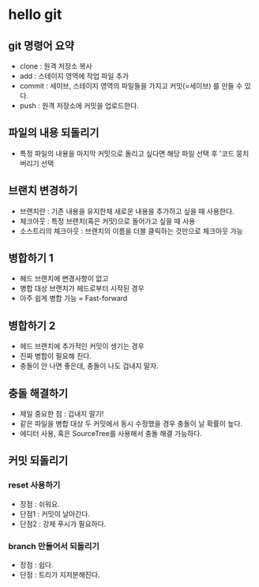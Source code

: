 # hello git

## git 명령어 요약
- clone : 원격 저장소 복사
- add : 스테이지 영역에 작업 파일 추가
- commit : 세이브, 스테이지 영역의 파일들을 가지고 커밋(=세이브) 를 만들 수 있다.
- push : 원격 저장소에 커밋을 업로드한다.

## 파일의 내용 되돌리기
 - 특정 파일의 내용을 마지막 커밋으로 돌리고 싶다면 해당 파일 선택 후 '코드 뭉치 버리기
  선택

## 브랜치 변경하기
 - 브랜치란 : 기존 내용을 유지한채 새로운 내용을 추가하고 싶을 때 사용한다.
 - 체크아웃 : 특정 브랜치(혹은 커밋)으로 돌어가고 싶을 때 사용
 - 소스트리의 체크아웃 : 브랜치의 이름을 더블 클릭하는 것만으로 체크아웃 가능

## 병합하기 1
 - 헤드 브랜치에 변경사항이 없고
 - 병합 대상 브랜치가 헤드로부터 시작된 경우
 - 아주 쉽게 병합 가능 = Fast-forward

## 병합하기 2
 - 헤드 브랜치에 추가적인 커밋이 생기는 경우
 - 진짜 병합이 필요해 진다.
 - 충돌이 안 나면 좋은데, 충돌이 나도 겁내지 말자.

## 충돌 해결하기
 - 제일 중요한 점 : 겁내지 말기!
 - 같은 파일을 병합 대상 두 커밋에서 동시 수정했을 경우 충돌이 날 확률이 높다.
 - 에디터 사용, 혹은 SourceTree를 사용해서 충돌 해결 가능하다.

## 커밋 되돌리기
 
### reset 사용하기
 - 장점 : 쉬워요.
 - 단점1 : 커밋이 날아간다.
 - 단점2 : 강제 푸시가 필요하다.

### branch 만들어서 되돌리기

 - 장점 : 쉽다.
 - 단점 : 트리가 지저분해진다.